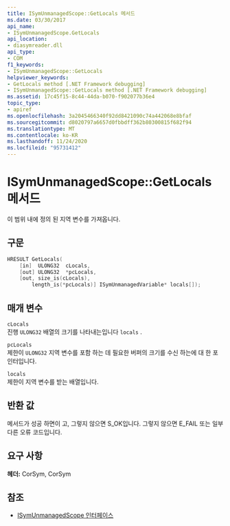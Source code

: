 ```yaml
---
title: ISymUnmanagedScope::GetLocals 메서드
ms.date: 03/30/2017
api_name:
- ISymUnmanagedScope.GetLocals
api_location:
- diasymreader.dll
api_type:
- COM
f1_keywords:
- ISymUnmanagedScope::GetLocals
helpviewer_keywords:
- GetLocals method [.NET Framework debugging]
- ISymUnmanagedScope::GetLocals method [.NET Framework debugging]
ms.assetid: 17c45f15-8c44-44da-b070-f902077b36e4
topic_type:
- apiref
ms.openlocfilehash: 3a2045466340f92dd8421090c74a442068e8bfaf
ms.sourcegitcommit: d8020797a6657d0fbbdff362b80300815f682f94
ms.translationtype: MT
ms.contentlocale: ko-KR
ms.lasthandoff: 11/24/2020
ms.locfileid: "95731412"
---
```

# <a name="isymunmanagedscopegetlocals-method"></a>ISymUnmanagedScope::GetLocals 메서드

이 범위 내에 정의 된 지역 변수를 가져옵니다.  
  
## <a name="syntax"></a>구문  
  
```cpp  
HRESULT GetLocals(  
    [in]  ULONG32  cLocals,  
    [out] ULONG32  *pcLocals,  
    [out, size_is(cLocals),  
        length_is(*pcLocals)] ISymUnmanagedVariable* locals[]);  
```  
  
## <a name="parameters"></a>매개 변수  

 `cLocals`  
 진행 `ULONG32` 배열의 크기를 나타내는입니다 `locals` .  
  
 `pcLocals`  
 제한이 `ULONG32` 지역 변수를 포함 하는 데 필요한 버퍼의 크기를 수신 하는에 대 한 포인터입니다.  
  
 `locals`  
 제한이 지역 변수를 받는 배열입니다.  
  
## <a name="return-value"></a>반환 값  

 메서드가 성공 하면이 고, 그렇지 않으면 S_OK입니다. 그렇지 않으면 E_FAIL 또는 일부 다른 오류 코드입니다.  
  
## <a name="requirements"></a>요구 사항  

 **헤더:** CorSym, CorSym  
  
## <a name="see-also"></a>참조

- [ISymUnmanagedScope 인터페이스](isymunmanagedscope-interface.md)
